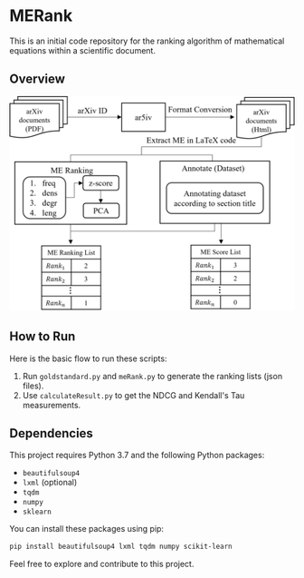 # MERank
This is an initial code repository for the ranking algorithm of mathematical equations within a scientific document.

## Overview

![An overview of the proposed ranking system.](./images/flowchart.jpg)

## How to Run

Here is the basic flow to run these scripts:

1. Run `goldstandard.py` and `meRank.py` to generate the ranking lists (json files).
2. Use `calculateResult.py` to get the NDCG and Kendall's Tau measurements.

## Dependencies

This project requires Python 3.7 and the following Python packages:

- `beautifulsoup4`
- `lxml` (optional)
- `tqdm`
- `numpy`
- `sklearn`

You can install these packages using pip:

```bash
pip install beautifulsoup4 lxml tqdm numpy scikit-learn
```
Feel free to explore and contribute to this project.